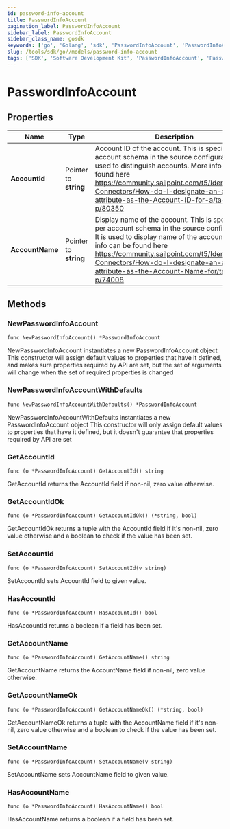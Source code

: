 ```yaml
---
id: password-info-account
title: PasswordInfoAccount
pagination_label: PasswordInfoAccount
sidebar_label: PasswordInfoAccount
sidebar_class_name: gosdk
keywords: ['go', 'Golang', 'sdk', 'PasswordInfoAccount', 'PasswordInfoAccount'] 
slug: /tools/sdk/go//models/password-info-account
tags: ['SDK', 'Software Development Kit', 'PasswordInfoAccount', 'PasswordInfoAccount']
---
```


# PasswordInfoAccount

## Properties

Name | Type | Description | Notes
------------ | ------------- | ------------- | -------------
**AccountId** | Pointer to **string** | Account ID of the account. This is specified per account schema in the source configuration. It is used to distinguish accounts. More info can be found here https://community.sailpoint.com/t5/IdentityNow-Connectors/How-do-I-designate-an-account-attribute-as-the-Account-ID-for-a/ta-p/80350 | [optional] 
**AccountName** | Pointer to **string** | Display name of the account. This is specified per account schema in the source configuration. It is used to display name of the account. More info can be found here https://community.sailpoint.com/t5/IdentityNow-Connectors/How-do-I-designate-an-account-attribute-as-the-Account-Name-for/ta-p/74008 | [optional] 

## Methods

### NewPasswordInfoAccount

`func NewPasswordInfoAccount() *PasswordInfoAccount`

NewPasswordInfoAccount instantiates a new PasswordInfoAccount object
This constructor will assign default values to properties that have it defined,
and makes sure properties required by API are set, but the set of arguments
will change when the set of required properties is changed

### NewPasswordInfoAccountWithDefaults

`func NewPasswordInfoAccountWithDefaults() *PasswordInfoAccount`

NewPasswordInfoAccountWithDefaults instantiates a new PasswordInfoAccount object
This constructor will only assign default values to properties that have it defined,
but it doesn't guarantee that properties required by API are set

### GetAccountId

`func (o *PasswordInfoAccount) GetAccountId() string`

GetAccountId returns the AccountId field if non-nil, zero value otherwise.

### GetAccountIdOk

`func (o *PasswordInfoAccount) GetAccountIdOk() (*string, bool)`

GetAccountIdOk returns a tuple with the AccountId field if it's non-nil, zero value otherwise
and a boolean to check if the value has been set.

### SetAccountId

`func (o *PasswordInfoAccount) SetAccountId(v string)`

SetAccountId sets AccountId field to given value.

### HasAccountId

`func (o *PasswordInfoAccount) HasAccountId() bool`

HasAccountId returns a boolean if a field has been set.

### GetAccountName

`func (o *PasswordInfoAccount) GetAccountName() string`

GetAccountName returns the AccountName field if non-nil, zero value otherwise.

### GetAccountNameOk

`func (o *PasswordInfoAccount) GetAccountNameOk() (*string, bool)`

GetAccountNameOk returns a tuple with the AccountName field if it's non-nil, zero value otherwise
and a boolean to check if the value has been set.

### SetAccountName

`func (o *PasswordInfoAccount) SetAccountName(v string)`

SetAccountName sets AccountName field to given value.

### HasAccountName

`func (o *PasswordInfoAccount) HasAccountName() bool`

HasAccountName returns a boolean if a field has been set.


